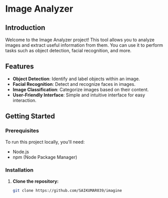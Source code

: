 # Image Analyzer

## Introduction
Welcome to the Image Analyzer project! This tool allows you to analyze images and extract useful information from them. You can use it to perform tasks such as object detection, facial recognition, and more.

## Features
- **Object Detection**: Identify and label objects within an image.
- **Facial Recognition**: Detect and recognize faces in images.
- **Image Classification**: Categorize images based on their content.
- **User-Friendly Interface**: Simple and intuitive interface for easy interaction.

## Getting Started

### Prerequisites
To run this project locally, you'll need:
- Node.js
- npm (Node Package Manager)

### Installation
1. **Clone the repository:**
   ```bash
   git clone https://github.com/SAIKUMAR039/imagine
